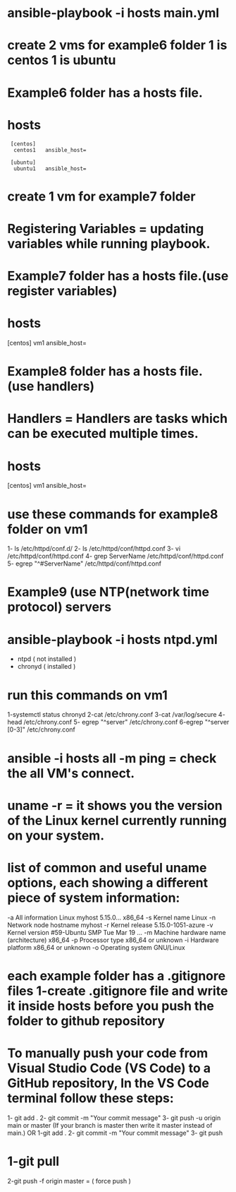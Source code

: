 # ansible-playbook  -i hosts main.yml

# create 2 vms for example6 folder 1 is centos 1 is ubuntu 

# Example6 folder has a hosts file.
 # hosts
     [centos]
      centos1   ansible_host=

     [ubuntu]
      ubuntu1   ansible_host=

# create 1 vm for example7 folder
# Registering Variables = updating variables while running playbook.

# Example7 folder has a hosts file.(use register variables) 
 # hosts 
   [centos]
   vm1  ansible_host=

# Example8 folder has a hosts file. (use handlers)
# Handlers = Handlers are tasks which can be executed multiple times.
 # hosts 
   [centos]
   vm1  ansible_host=

 # use these commands for example8 folder on vm1 
 1- ls   /etc/httpd/conf.d/
 2- ls   /etc/httpd/conf/httpd.conf
 3- vi  /etc/httpd/conf/httpd.conf
 4- grep  ServerName      /etc/httpd/conf/httpd.conf
 5- egrep "^#ServerName"  /etc/httpd/conf/httpd.conf

 # Example9 (use NTP(network time protocol) servers 
 # ansible-playbook  -i hosts ntpd.yml
  - ntpd ( not installed )
  - chronyd ( installed )
  
 # run this commands on vm1
 1-systemctl status chronyd
 2-cat  /etc/chrony.conf
 3-cat /var/log/secure
 4- head /etc/chrony.conf
 5- egrep "^server"  /etc/chrony.conf
 6-egrep "^server [0-3]"  /etc/chrony.conf


# ansible  -i hosts  all  -m ping = check the all VM's connect.

# uname  -r = it shows you the version of the Linux kernel currently running on your system.

# list of common and useful uname options, each showing a different piece of system information:
-a	       All information	                          Linux myhost 5.15.0... x86_64
-s	       Kernel name	                              Linux
-n	       Network node hostname	                    myhost
-r	       Kernel release	                            5.15.0-1051-azure
-v	       Kernel version	                            #59-Ubuntu SMP Tue Mar 19 ...
-m	       Machine hardware name (architecture)	      x86_64
-p	       Processor type                           	x86_64 or unknown
-i	       Hardware platform	                        x86_64 or unknown
-o	       Operating system	                          GNU/Linux

# each example folder has a .gitignore files 1-create .gitignore file and write it inside hosts before you push the folder to github repository


 # To manually push your code from Visual Studio Code (VS Code) to a GitHub repository, In the VS Code terminal follow these steps:
 1- git add .
 2- git commit -m "Your commit message"
 3- git push -u origin main or master (If your branch is master then write it master instead of main.)
 OR 
 1-git add .
 2- git commit -m "Your commit message"
 3- git push

# 1-git pull
  2-git push -f origin master = ( force push )


